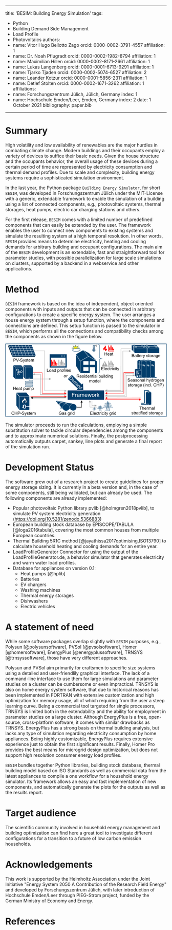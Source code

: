 
---
title: 'BESIM: Building Energy Simulation'
tags:
  - Python
  - Building Demand Side Management
  - Load Profile
  - Photovoltaics
authors:
  - name: Vitor Hugo Bellotto Zago
    orcid: 0000-0002-3791-4557
    affiliation: 1
  - name: Dr. Noah Pflugradt
    orcid: 0000-0002-1982-8794
    affiliation: 1
  - name: Maximilian Hillen
    orcid: 0000-0002-8171-2661
    affiliation: 1
  - name: Lukas Langenberg
    orcid: 0000-0001-6713-9291
    affiliation: 1
  - name: Tjarko Tjaden
    orcid: 0000-0002-5074-6527
    affiliation: 2
  - name: Leander Kotzur
    orcid: 0000-0001-5856-2311
    affiliation: 1
  - name: Detlef Stolten 
    orcid: 0000-0002-1671-3262
    affiliation: 1
affiliations:
 - name: Forschungszentrum Jülich, Jülich, Germany
   index: 1
 - name: Hochschule Emden/Leer, Emden, Germany
   index: 2
date: 1 October 2021
bibliography: paper.bib
---
# Summary

High volatility and low availability of renewables are the major hurdles in combating climate change. Modern buildings and their occupants employ a variety of devices to suffice their basic needs. Given the house structure and the occupants behavior, the overall usage of these devices during a certain period of time are represented by electricity consumption and thermal demand profiles.  Due to scale and complexity, building energy systems require a sophisticated simulation environment.

In the last year, the Python package ``Building Energy Simulator``, for short ``BESIM``, was developed in Forschungszentrum Jülich under the MIT-License with a generic, extendable framework to enable the simulation of a building using a list of connected components, e.g., photovoltaic systems, thermal storages, heat pumps, electric car charging stations and others. 

For the first release, ``BESIM`` comes with a limited number of predefined components that can easily be extended by the user. The framework enables the user to connect new components to existing systems and simulate the resulting system at a high temporal resolution. In other words, ``BESIM`` provides means to determine electricity, heating and cooling demands for arbitrary building and occupant configurations. The main aim of the ``BESIM`` development is an extendable, fast and straightforward tool for parameter studies, with possible parallelization for large scale simulations on clusters, supported by a backend in a webservice and other applications.

# Method

``BESIM`` framework is based on the idea of independent, object oriented components with inputs and outputs that can be connected in arbitrary configurations to create a specific energy system. The user arranges a house energy system through a setup function, where the components and connections are defined. This setup function is passed to the simulator in ``BESIM``, which performs all the connections and compatibility checks among the components as shown in the figure below.

![Framework [@hisimframework]](./img/framework_diagram.png)

The simulator proceeds to run the calculations, employing a simple substitution solver to tackle circular dependencies among the components and to approximate numerical solutions. Finally, the postprocessing automatically outputs carpet, sankey, line plots and generate a final report of the simulation run.

# Development Status

The software grew out of a research project to create guidelines for proper energy storage sizing. It is currently in a beta version and, in the case of some components, still being validated, but can already be used. The following components are already implemented:

- Popular photovoltaic Python library pvlib [@holmgren2018pvlib], to simulate PV system electricity generation
(https://doi.org/10.5281/zenodo.5366883)
- European building stock database by EPISCOPE/TABULA [@loga2016tabula], covering the most common houses from multiple European countries.
- Thermal Building 5R1C method [@jayathissa2017optimising,ISO13790] to calculate household heating and cooling demands for an entire year.
- LoadProfileGenerator Connector for using the output of the LoadProfileGenerator.de, a behavior simulator that generates electricity and warm water load profiles.
- Database for appliances on version 0.1:
    - Heat pumps [@hplib]
    - Batteries
    - EV chargers
    - Washing machines
    - Thermal energy storages
    - Dishwashers
    - Electric vehicles

# A statement of need

While some software packages overlap slightly with ``BESIM`` purposes, e.g., Polysun [@polysunsoftware], PVSol [@pvsolsoftware], Homer [@homersoftware], EnergyPlus [@energyplussoftware], TRNSYS [@trnsyssoftware], those have very different approaches.

Polysun and PVSol aim primarily for craftsmen to specific size systems using a detailed and user-friendlily graphical interface. The lack of a command-line interface to use them for large simulations and parameter studies on a cluster can be cumbersome or even impractical. TRNSYS is also on home energy system software, that due to historical reasons has been implemented in FORTRAN with extensive customization and high optimization for memory usage, all of which requiring from the user a steep learning curve. Being a commercial tool targeted for single processors, TRNSYS is limited both in the extendability and the ability for employment in parameter studies on a large cluster. Although EnergyPlus is a free, open-source, cross-platform software, it comes with similar drawbacks as TRNSYS. EnergyPlus has a strong basis on thermal building analysis, but lacks any type of simulation regarding electricity consumption by home appliances. Being highly customizable, EnergyPlus requires extensive experience just to obtain the first significant results. 
Finally, Homer Pro provides the best means for microgrid design optimization, but does not support high resolution consumer energy load profiles.

``BESIM`` bundles together Python libraries, building stock database, thermal building model based on ISO Standards as well as commercial data from the latest appliances to compile a one workflow for a household energy simulator. Its framework allows an easy and fast implementation of new components, and automatically generate the plots for the outputs as well as the results report.

# Target audience
The scientific community involved in household energy management and building optimization can find here a great tool
to investigate different configurations for a transition to a future of low carbon emission households.

# Acknowledgements

This work is supported by the Helmholtz Association under the Joint Initiative "Energy System 2050 A Contribution of the Research Field Energy" and developed by Forschungszentrum Jülich, with later introduction of Hochschule Emden/Leer through PIEG-Strom project, funded by the German Ministry of Economy and Energy.

# References
